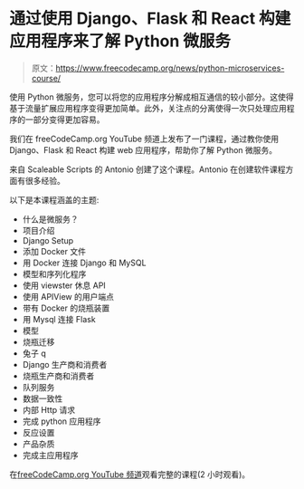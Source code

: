 # 通过使用 Django、Flask 和 React 构建应用程序来了解 Python 微服务

> 原文：<https://www.freecodecamp.org/news/python-microservices-course/>

使用 Python 微服务，您可以将您的应用程序分解成相互通信的较小部分。这使得基于流量扩展应用程序变得更加简单。此外，关注点的分离使得一次只处理应用程序的一部分变得更加容易。

我们在 freeCodeCamp.org YouTube 频道上发布了一门课程，通过教你使用 Django、Flask 和 React 构建 web 应用程序，帮助你了解 Python 微服务。

来自 Scaleable Scripts 的 Antonio 创建了这个课程。Antonio 在创建软件课程方面有很多经验。

以下是本课程涵盖的主题:

*   什么是微服务？
*   项目介绍
*   Django Setup
*   添加 Docker 文件
*   用 Docker 连接 Django 和 MySQL
*   模型和序列化程序
*   使用 viewster 休息 API
*   使用 APIView 的用户端点
*   带有 Docker 的烧瓶装置
*   用 Mysql 连接 Flask
*   模型
*   烧瓶迁移
*   兔子 q
*   Django 生产商和消费者
*   烧瓶生产商和消费者
*   队列服务
*   数据一致性
*   内部 Http 请求
*   完成 python 应用程序
*   反应设置
*   产品杂质
*   完成主应用程序

在[freeCodeCamp.org YouTube 频道](https://youtu.be/0iB5IPoTDts)观看完整的课程(2 小时观看)。